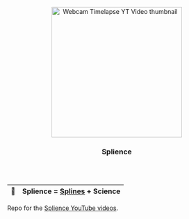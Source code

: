 <p align="center">
  <img alt="Webcam Timelapse YT Video thumbnail" src="https://user-images.githubusercontent.com/37160523/180626786-d73bc69d-169d-4532-b1d6-e8ed982ba52e.png" width="300" />
  <h3 align="center">Splience</h3>
</p>

<br/>
<br/>

| :wave:    | Splience = [Splines](https://youtube.com/splines) + Science |
|---------------|:------------------------|

Repo for the [Splience YouTube videos](https://www.youtube.com/channel/UCeBUaEYM_9mrnlORF17Tjnw).

